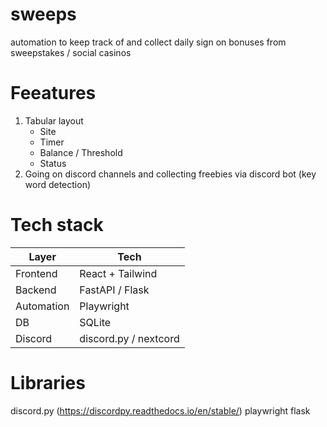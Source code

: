 # sweeps
automation to keep track of and collect daily sign on bonuses from sweepstakes / social casinos

# Feeatures
1. Tabular layout
    - Site
    - Timer
    - Balance / Threshold
    - Status
2. Going on discord channels and collecting freebies via discord bot (key word detection)

# Tech stack
| Layer      | Tech                         |
| ---------- | ---------------------------- |
| Frontend   | React + Tailwind             |
| Backend    | FastAPI / Flask              |
| Automation | Playwright                   |
| DB         | SQLite                       |
| Discord    | discord.py / nextcord        |

# Libraries
discord.py (https://discordpy.readthedocs.io/en/stable/)
playwright
flask

